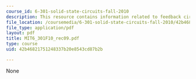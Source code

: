 ```yaml
---
course_id: 6-301-solid-state-circuits-fall-2010
description: This resource contains information related to feedback circuit.
file_location: /coursemedia/6-301-solid-state-circuits-fall-2010/42b46821751248337b20e8543cd87b2b_MIT6_301F10_rec09.pdf
file_type: application/pdf
layout: pdf
title: MIT6_301F10_rec09.pdf
type: course
uid: 42b46821751248337b20e8543cd87b2b

---
```

None